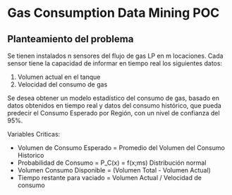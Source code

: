 # Gas Consumption Data Mining POC

## Planteamiento del problema

Se tienen instalados n sensores del flujo de gas LP en m locaciones. Cada sensor tiene la capacidad de informar en tiempo real los siguientes datos:

1. Volumen actual en el tanque
2. Velocidad del consumo de gas

Se desea obtener un modelo estadístico del consumo de gas, basado en datos obtenidos en tiempo real y datos del consumo histórico, que pueda predecir el Consumo Esperado por Región, con un nivel de confianza del 95%.

Variables Criticas:
- Volumen de Consumo Esperado = Promedio del Volumen del Consumo Historico
- Probabilidad de Consumo = P_C(x) = f(x;ms) Distribución normal
- Volumen Consumo Disponible = (Volumen Total - Volumen Actual) 
- Tiempo restante para vaciado = Volumen Actual / Velocidad de consumo
